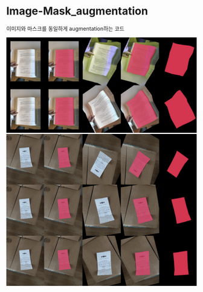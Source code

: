 # Image-Mask_augmentation
이미지와 마스크를 동일하게 augmentation하는 코드



![readme](./sample/sample2.png)
![readme](./sample/sample1.png)
